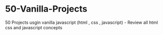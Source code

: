 # 50-Vanilla-Projects

50 Projects usgin vanilla javascript (html , css , javascript) - Review all html css and javascript concepts
